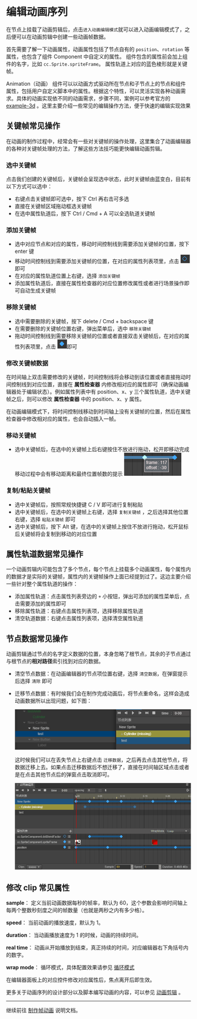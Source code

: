 # 编辑动画序列

在节点上挂载了动画剪辑后，点击`进入动画编辑模式`就可以进入动画编辑模式了，之后便可以在动画剪辑中创建一些动画帧数据。

首先需要了解一下动画属性，动画属性包括了节点自有的 `position`、`rotation` 等属性，也包含了组件 Component 中自定义的属性。
组件包含的属性前会加上组件的名字，比如 `cc.Sprite.spriteFrame`。
属性轨道上对应的蓝色棱形就是关键帧。

Animation（动画） 组件可以以动画方式驱动所在节点和子节点上的节点和组件属性，包括用户自定义脚本中的属性。根据这个特性，可以灵活实现各种动画需求。具体的动画实现依不同的动画需求，步骤不同，案例可以参考官方的 [example-3d](https://github.com/cocos-creator/example-3d) 。这里主要介绍一些常见的编辑操作方法，便于快速的编辑实现效果

## 关键帧常见操作
在动画的制作过程中，经常会有一些对关键帧的操作处理，这里集合了动画编辑器的各种对关键帧处理的方法，了解这些方法技巧能更快编辑动画剪辑。

### 选中关键帧
点击我们创建的关键帧后，关键帧会呈现选中状态，此时关键帧由蓝变白，目前有以下方式可以选中：
- 右键点击关键帧即可选中，按下 Ctrl 再右击可多选
- 直接在关键帧区域拖动框选关键帧
- 在选中属性轨道后，按下 Ctrl / Cmd + A 可以全选轨道关键帧

### 添加关键帧
- 选中对应节点和对应的属性，移动时间控制线到需要添加关键帧的位置，按下 enter 键
- 移动时间控制线到需要添加关键帧的位置，在对应的属性列表项里，点击 ![添加关键帧按钮](animation-clip/add-key-button.png)即可
- 在对应的属性轨道位置上右键，选择 `添加关键帧`
- 添加属性轨道后，直接在属性检查器的对应位置修改属性或者进行场景操作即可自动生成关键帧

### 移除关键帧
- 选中需要删除的关键帧，按下 delete / Cmd + backspace 键
- 在需要删除的关键帧位置右键，弹出菜单后，选中 `移除关键帧`
- 拖动时间控制线到需要移除关键帧的位置或者直接双击关键帧后，在对应的属性列表项里，点击 ![移除关键帧按钮](animation-clip/del-key-button.png)即可

### 修改关键帧数据
在时间轴上双击需要修改的关键帧，时间控制线将会移动到该位置或者直接拖动时间控制线到对应位置，直接在 **属性检查器** 内修改相对应的属性即可（确保动画编辑器处于编辑状态）。例如属性列表中有 position、x、y 三个属性轨道，选中关键帧之后，则可以修改 **属性检查器** 中的 position、x、y 属性。

在动画编辑模式下，将时间控制线移动到时间轴上没有关键帧的位置，然后在属性检查器中修改相对应的属性，也会自动插入一帧。

### 移动关键帧
- 选中关键帧后，在选中的关键帧上后右键按住不放进行拖动，松开即移动完成
移动过程中会有移动距离和最终位置帧数的提示 ![移除关键帧按钮](animation-clip/move-tips.png)

### 复制/粘贴关键帧
- 选中关键帧后，按照常规快捷键 C / V 即可进行复制粘贴
- 选中关键帧后，在选中的关键帧上右键，选择 `复制关键帧` ，之后选择其他位置右键，选择 `粘贴关键帧` 即可
- 选中关键帧后，按下 Alt 键，在选中的关键帧上按住不放进行拖动，松开鼠标后关键帧将会复制到移动的对应位置

## 属性轨道数据常见操作

一个动画剪辑内可能包含了多个节点，每个节点上挂载多个动画属性，每个属性内的数据才是实际的关键帧，属性内的关键帧操作上面已经提到过了。这边主要介绍一些针对整个属性轨道的操作：
- 添加属性轨道：点击属性列表旁边的 `+` 小按钮，弹出可添加的属性菜单后，点击需要添加的属性即可
- 移除属性轨道：右键点击属性列表项，选择移除属性轨道
- 清空轨道数据：右键点击属性列表项，选择清空属性轨道

## 节点数据常见操作

动画剪辑通过节点的名字定义数据的位置，本身忽略了根节点，其余的子节点通过与根节点的**相对路径**索引找到对应的数据。

- 清空节点数据：在动画编辑器的节点项位置右键，选择 `清空数据`，在弹窗提示后选择 `清除` 即可

- 迁移节点数据：有时候我们会在制作完成动画后，将节点重命名，这样会造成动画数据所以出现问题，如下图：

    ![丢失节点图示](animation-clip/missing_node.png)

    这时候我们可以在丢失节点上右键点击 `迁移数据`，之后再去点击其他节点，将数据迁移上去。如果点击迁移数据后不想迁移了，直接在时间轴区域点击或者是在点击其他节点后的弹窗点击取消即可。

    ![迁移节点图示](animation-clip/moving_node.gif)

## 修改 clip 常见属性

**sample**： 定义当前动画数据每秒的帧率，默认为 60，这个参数会影响时间轴上每两个整数秒刻度之间的帧数量（也就是两秒之内有多少格）。

**speed**： 当前动画的播放速度，默认为 1。

**duration**： 当动画播放速度为 1 的时候，动画的持续时间。

**real time**： 动画从开始播放到结束，真正持续的时间，对应编辑器右下角括号内的数字。

**wrap mode**： 循环模式，具体配置效果请参见 [循环模式](./../../engine/animation-clip.md##循环模式)

在编辑器面板上的对应控件修改对应属性后，焦点离开后即生效。

更多关于动画序列的设计部分以及脚本编写动画的内容，可以参见 [动画剪辑](./../../engine/animation/animation-clip.md) 。

---

继续前往 [制作帧动画](sprite-animation.md) 说明文档。